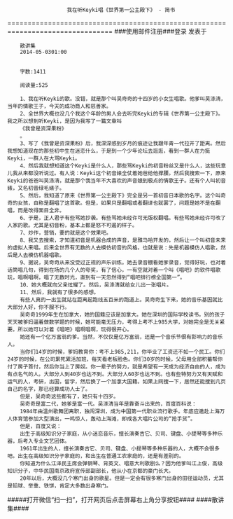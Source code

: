                        我在听Keyki唱《世界第一公主殿下》 - 简书
================================================================================
###使用邮件注册###登录        发表于


        
        散讲集
        2014-05-0301:00


        字数:1411

        阅读量:525

        1、我在听Keyki的歌。没错，就是那个叫吴奇奇的十四岁的小女生唱歌。他爹叫吴涤清，当年的情歌王子，今天的成功商人和慈善家。
        2、全世界大概也没几个我这个年龄的男人会去听完Keyki的专辑《世界第一公主殿下》。我之所以想到听Keyki，是因为我写了一篇文章叫
        《我曾是资深果粉》
        。
        3、写了《我曾是资深果粉》后，我深深感到岁月的痕迹让我跟年青一代拉开了距离。然后我想知道现在的那些初中生在迷恋什么，于是到一个少年论坛去逛逛，看到一群人在力挺Keyki，一群人在大骂Keyki。
        4、然后我就想知道这个Keyki是什么人，那些骂Keyki的初音粉丝又是什么人，这些玩意儿我从来都没听说过。有人说：Keyki这个初音婊全仗着她爸给他撑腰。然后我搜索一下，原来Keyki的爸爸叫吴涤清，就是那个我当年不大喜欢的声音娘到极点的情歌王子。还有个人叫初音婊，又名初音绿毛婊子。
        5、然后，我知道了原来《世界第一公主殿下》完全是另一首初音日本歌的名字。这个叫奇奇的女孩，自称是翻唱了这首歌。但是，如果只是翻唱或者翻译也就罢了，问题是她不是在翻唱，而是改得面目全非。
        6、于是，正人君子有些骂她抄袭。有些骂她未经许可无版权翻唱。有些骂她未经许可改了人家的歌。尤其是初音粉，基本上都是怒不可遏的样子。
        7、炒作，营销，要的就是这个效果吧。
        8、我又去搜索，才知道初音是机器合成的声音，是雅马哈开发的，然后让一个叫初音未来的虚拟人来唱。后来全世界有无数的人去模仿初音的风格。也就是说：先是机器模仿人唱歌，然后是人去模仿机器唱歌。
        9、据说，吴奇奇从来没受过正规的声乐训练。她去录音棚看她爹录音，觉得好玩，也对着话筒唱几句，得到在场的几个人的夸奖，有了信心，一有空就对着一个叫《唱吧》的软件唱歌玩，唱啊唱啊，唱了无数时光，直到有一天忽然得到“唱吧排行榜全国第一”。
        10、她大概就向父亲炫耀了。然后，吴涤清就给女儿出一张唱片。
        11、然后，我就有了很多的感想。
        有些人真的一出生就站在距离起跑线五百米的跑道上。吴奇奇生下来，她的音乐基因就比大部分人好，你不服不行。
        吴奇奇1999年生在加拿大，她的国籍应该是加拿大。她在深圳的国际学校读书。别的孩子天天被爹妈逼着做数学题的时候，她可能毫无压力，考得上考不上985大学，对她完全是无关紧要。所以她可以对着《唱吧》唱啊唱啊，玩得很开心。
        她还有一个亿万富翁的爹。当然，不仅仅是亿万富翁，还是一个音乐节很有影响力的音乐人。
        当你们14岁的时候，爹妈教育你：考不上985,211，你毕业了工资还不如一个民工。你们24岁的时候，在公司累死累活加班，每天看老板脸色。你们30岁的时候，父母用全部积蓄帮你付了房子首付，然后你当上了房奴。你一辈子的努力，就是希望有一天成为经济自由的人，成为有点名气的人。大部分人到40岁也达不到。大部分人60岁也达不到。也有些特努力又有天赋和运气的人，考研，出国，留学，然后换了一个加拿大国籍。如果上网搜一下，居然还能搜到几页自己的名字，那已经算成功人士了。
        但是，吴奇奇这些都有了，她只有十四岁。
        吴奇奇是富二代，她爹是富一代。吴涤清当年是靠奋斗出来的，百度百科说：
        1984年由温州歌舞团离职，独闯深圳，成为中国第一代职业流行歌手。年底应邀赴上海万人体育馆参加大型演出，一鸣惊人，轰动上海滩，即成各大唱片公司的“抢手货”。
        但是，百度又说：
        出生于高级知识分子家庭，从小迷恋音乐，擅长演奏吉它、贝司、键盘、小提琴等多种乐器，后考入专业文艺团体。
        1961年出生的人，擅长演奏吉它、贝司、键盘、小提琴等多种乐器的人，大概不会很多吧。出生在高级知识分子家庭的，和出生在普通工农家庭的，还是有差别的。
        你知道为什么江泽民主席会弹钢琴、背英文、唱意大利歌剧么？因为他爹叫江上俊，高级知识分子，中华民国南京政府宣传部副部长，他从小在京都的豪门长大。
        20年以后，大概没几个寒门出身的歌星。但是一定会有很多寒门出身的田径运动员，尤其是铅球、举重、铁饼，肯定大多数出身寒门。
#####打开微信“扫一扫”，打开网页后点击屏幕右上角分享按钮####
        ####散讲集####
      